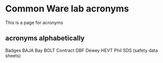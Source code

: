 # Common Ware lab acronyms

This is a page for acronyms

## acronyms alphabetically

Badges
BAJA
Bay
BOLT
Contract 
DBF
Dewey
HEVT
Phil
SDS (safety data sheets)
